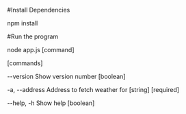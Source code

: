 #Install Dependencies

npm install

#Run the program

node app.js [command]

[commands]

--version      Show version number                                   [boolean]

-a, --address  Address to fetch weather for                [string] [required]

--help, -h     Show help                                             [boolean]
